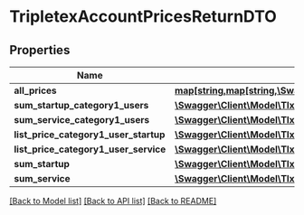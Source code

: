 # TripletexAccountPricesReturnDTO

## Properties
Name | Type | Description | Notes
------------ | ------------- | ------------- | -------------
**all_prices** | [**map[string,map[string,\Swagger\Client\Model\TlxNumber]]**](map.md) |  | [optional] 
**sum_startup_category1_users** | [**\Swagger\Client\Model\TlxNumber**](TlxNumber.md) |  | [optional] 
**sum_service_category1_users** | [**\Swagger\Client\Model\TlxNumber**](TlxNumber.md) |  | [optional] 
**list_price_category1_user_startup** | [**\Swagger\Client\Model\TlxNumber**](TlxNumber.md) |  | [optional] 
**list_price_category1_user_service** | [**\Swagger\Client\Model\TlxNumber**](TlxNumber.md) |  | [optional] 
**sum_startup** | [**\Swagger\Client\Model\TlxNumber**](TlxNumber.md) |  | [optional] 
**sum_service** | [**\Swagger\Client\Model\TlxNumber**](TlxNumber.md) |  | [optional] 

[[Back to Model list]](../../README.md#documentation-for-models) [[Back to API list]](../../README.md#documentation-for-api-endpoints) [[Back to README]](../../README.md)

